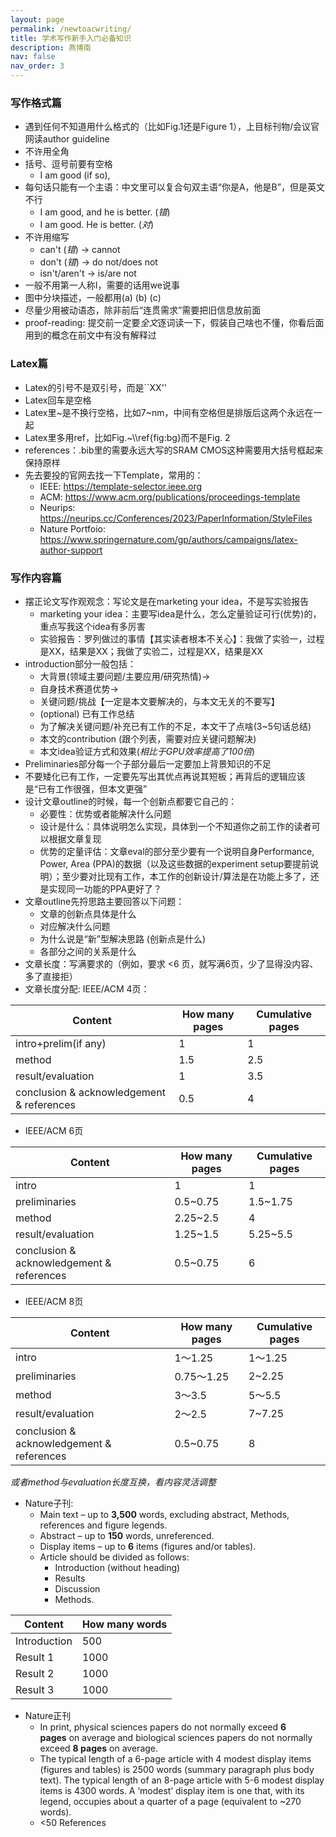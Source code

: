 ```yaml
---
layout: page
permalink: /newtoacwriting/
title: 学术写作新手入门必备知识
description: 燕博南
nav: false
nav_order: 3
---
```


### 写作格式篇
- 遇到任何不知道用什么格式的（比如Fig.1还是Figure 1），上目标刊物/会议官网读author guideline
- 不许用全角
- 括号、逗号前要有空格
  - I am good (if so),
- 每句话只能有一个主语：中文里可以复合句双主语“你是A，他是B”，但是英文不行
  - I am good, and he is better. (*错*)
  - I am good. He is better. (*对*)
- 不许用缩写
  - can't (*错*) -> cannot
  - don't (*错*) ->  do not/does not
  - isn't/aren't -> is/are not
- 一般不用第一人称I，需要的话用we说事
- 图中分块描述，一般都用(a) (b) (c)
- 尽量少用被动语态，除非前后“连贯需求”需要把旧信息放前面
- proof-reading: 提交前一定要*全文*逐词读一下，假装自己啥也不懂，你看后面用到的概念在前文中有没有解释过

### Latex篇
- Latex的引号不是双引号，而是\`\`XX\'\'
- Latex回车是空格
- Latex里~是不换行空格，比如7~nm，中间有空格但是排版后这两个永远在一起
- Latex里多用ref，比如Fig.~\\\ref{fig:bg}而不是Fig. 2
- references：.bib里的需要永远大写的SRAM CMOS这种需要用大括号框起来保持原样
- 先去要投的官网去找一下Template，常用的：
  - IEEE:  https://template-selector.ieee.org
  - ACM: https://www.acm.org/publications/proceedings-template
  - Neurips: https://neurips.cc/Conferences/2023/PaperInformation/StyleFiles
  - Nature Portfoio: https://www.springernature.com/gp/authors/campaigns/latex-author-support

### 写作内容篇
- 摆正论文写作观观念：写论文是在marketing your idea，不是写实验报告
  - marketing your idea：主要写idea是什么，怎么定量验证可行(优势)的，重点写我这个idea有多厉害
  - 实验报告：罗列做过的事情【其实读者根本不关心】：我做了实验一，过程是XX，结果是XX；我做了实验二，过程是XX，结果是XX
- introduction部分一般包括：
  - 大背景(领域主要问题/主要应用/研究热情)->
  - 自身技术赛道优势->
  - 关键问题/挑战【一定是本文要解决的，与本文无关的不要写】
  - (optional) 已有工作总结
  - 为了解决关键问题/补充已有工作的不足，本文干了点啥(3~5句话总结)
  - 本文的contribution (跟个列表，需要对应关键问题解决)
  - 本文idea验证方式和效果(*相比于GPU效率提高了100倍*)
- Preliminaries部分每一个子部分最后一定要加上背景知识的不足
- 不要矮化已有工作，一定要先写出其优点再说其短板；再背后的逻辑应该是“已有工作很强，但本文更强”
- 设计文章outline的时候，每一个创新点都要它自己的：
  - 必要性：优势或者能解决什么问题
  - 设计是什么：具体说明怎么实现，具体到一个不知道你之前工作的读者可以根据文章复现
  - 优势的定量评估：文章eval的部分至少要有一个说明自身Performance, Power, Area (PPA)的数据（以及这些数据的experiment setup要提前说明）；至少要对比现有工作，本工作的创新设计/算法是在功能上多了，还是实现同一功能的PPA更好了？
- 文章outline先捋思路主要回答以下问题：
  - 文章的创新点具体是什么
  - 对应解决什么问题
  - 为什么说是“新”型解决思路 (创新点是什么)
  - 各部分之间的关系是什么
- 文章长度：写满要求的（例如，要求 <6 页，就写满6页，少了显得没内容、多了直接拒）
- 文章长度分配: IEEE/ACM 4页：
	
| Content                                   | How many pages | Cumulative pages |
| ----------------------------------------- | -------------- | ---------------- |
| intro+prelim(if any)                      | 1              | 1                |
| method                                    | 1.5            | 2.5              |
| result/evaluation                         | 1              | 3.5              |
| conclusion & acknowledgement & references | 0.5            | 4                | 

- IEEE/ACM 6页

| Content                                   | How many pages | Cumulative pages |
| ----------------------------------------- | -------------- | ---------------- |
| intro                                     | 1              | 1                |
| preliminaries                             | 0.5~0.75       | 1.5~1.75         |
| method                                    | 2.25~2.5       | 4                |
| result/evaluation                         | 1.25~1.5       | 5.25~5.5         |
| conclusion & acknowledgement & references | 0.5~0.75       | 6                |

- IEEE/ACM 8页


| Content                                   | How many pages | Cumulative pages |
| ----------------------------------------- | -------------- | ---------------- |
| intro                                     | 1～1.25        | 1～1.25           |
| preliminaries                             | 0.75～1.25     | 2~2.25           |
| method                                    | 3～3.5         | 5～5.5           |
| result/evaluation                         | 2～2.5         | 7~7.25           |
| conclusion & acknowledgement & references | 0.5~0.75       | 8                |

_或者method与evaluation长度互换，看内容灵活调整_

- Nature子刊:
  - Main text – up to **3,500** words, excluding abstract, Methods, references and figure legends.
  - Abstract – up to **150** words, unreferenced. 
  - Display items – up to **6** items (figures and/or tables). 
  - Article should be divided as follows:  
     - Introduction (without heading) 
     - Results
     - Discussion
     - Methods. ​

| Content      | How many words |
| ------------ | -------------- |
| Introduction | 500            | 
| Result 1     | 1000           |
| Result 2     | 1000           |
| Result 3     | 1000           |

- Nature正刊
	- In print, physical sciences papers do not normally exceed **6 pages** on average and biological sciences papers do not normally exceed **8 pages** on average.
	- The typical length of a 6-page article with 4 modest display items (figures and tables) is 2500 words (summary paragraph plus body text). The typical length of an 8-page article with 5-6 modest display items is 4300 words. A ‘modest’ display item is one that, with its legend, occupies about a quarter of a page (equivalent to ~270 words).
	- <50 References